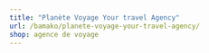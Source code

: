 ```yaml
---
title: "Planète Voyage Your travel Agency"
url: /bamako/planete-voyage-your-travel-agency/
shop: agence de voyage
---
```

